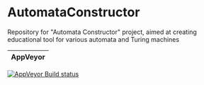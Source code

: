 # AutomataConstructor
Repository for "Automata Constructor" project, aimed at creating educational tool for various automata and Turing machines

 | AppVeyor       |
 | -------------- |
[![AppVeyor Build status](https://ci.appveyor.com/api/projects/status/y00q7839mvsd9h65?svg=true)](https://ci.appveyor.com/project/Alexander-Ploskin/desktopautomataconstructor)
